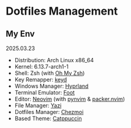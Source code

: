 # Dotfiles Management

## My Env

2025.03.23
- Distribution: Arch Linux x86_64
- Kernel: 6.13.7-arch1-1
- Shell: Zsh (with [Oh My Zsh](https://github.com/ohmyzsh/ohmyzsh))
- Key Remapper: [keyd](https://github.com/rvaiya/keyd)
- Windows Manager: [Hyprland](https://github.com/hyprwm/Hyprland)
- Terminal Emulator: [Foot](https://codeberg.org/dnkl/foot)
- Editor: [Neovim](https://github.com/neovim/neovim) (with [pynvim](https://github.com/neovim/pynvim) & [packer.nvim](https://github.com/wbthomason/packer.nvim))
- File Manager: [Yazi](https://github.com/sxyazi/yazi)
- Dotfiles Manager: [Chezmoi](https://www.chezmoi.io/)
- Based Theme: [Catppuccin](https://catppuccin.com/)


